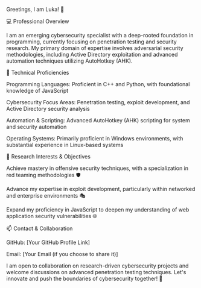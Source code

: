 Greetings, I am Luka! 👋

💻 Professional Overview

I am an emerging cybersecurity specialist with a deep-rooted foundation in programming, currently focusing on penetration testing and security research. My primary domain of expertise involves adversarial security methodologies, including Active Directory exploitation and advanced automation techniques utilizing AutoHotkey (AHK).

🔧 Technical Proficiencies

Programming Languages: Proficient in C++ and Python, with foundational knowledge of JavaScript

Cybersecurity Focus Areas: Penetration testing, exploit development, and Active Directory security analysis

Automation & Scripting: Advanced AutoHotkey (AHK) scripting for system and security automation

Operating Systems: Primarily proficient in Windows environments, with substantial experience in Linux-based systems

🎯 Research Interests & Objectives

Achieve mastery in offensive security techniques, with a specialization in red teaming methodologies 🛡️

Advance my expertise in exploit development, particularly within networked and enterprise environments 🎭

Expand my proficiency in JavaScript to deepen my understanding of web application security vulnerabilities 🌐

📫 Contact & Collaboration

GitHub: [Your GitHub Profile Link]

Email: [Your Email (if you choose to share it)]

I am open to collaboration on research-driven cybersecurity projects and welcome discussions on advanced penetration testing techniques. Let's innovate and push the boundaries of cybersecurity together! 🚀

